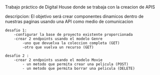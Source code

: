 Trabajo práctico de Digital House donde se trabaja con la creacion de APIS

descripcion: El objetivo será crear componentes dinamicos dentro de nuestras paginas usando una API como medio de comunicacion

    desafio 1:
        -configurar la base de proyecto existente proporcionada
        -crear 2 endpoints usando el modelo Genre
            -uno que devuelva la coleccion completa (GET)
            -otro que vuelva un recurso (GET)
    
    desafio 2 :
        -crear 2 endpoints usando el modelo Movie
            - un metodo que permita crear una pelicula (POST)
            - un metodo que permita borrar una pelicula (DELETE)